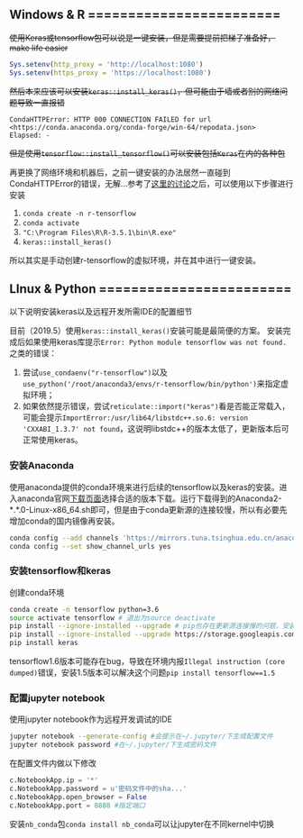## Windows & R ========================
~~使用Keras或tensorflow包可以说是一键安装，但是需要提前把梯子准备好，make life easier~~
```R
Sys.setenv(http_proxy = 'http://localhost:1080')
Sys.setenv(https_proxy = 'https://localhost:1080')
```
~~然后本来应该可以安装`keras::install_keras()`，但可能由于墙或者别的网络问题导致一直报错~~
```
CondaHTTPError: HTTP 000 CONNECTION FAILED for url <https://conda.anaconda.org/conda-forge/win-64/repodata.json>
Elapsed: -
```
~~但是使用`tensorflow::install_tensorflow()`可以安装包括`Keras`在内的各种包~~

再更换了网络环境和机器后，之前一键安装的办法居然一直碰到CondaHTTPError的错误，无解...参考了[这里的讨论](https://github.com/rstudio/keras/issues/626)之后，可以使用以下步骤进行安装
1. `conda create -n r-tensorflow`
2. `conda activate`
3. `"C:\Program Files\R\R-3.5.1\bin\R.exe"`
4. `keras::install_keras()`

所以其实是手动创建r-tensorflow的虚拟环境，并在其中进行一键安装。

## LInux & Python ========================
以下说明安装keras以及远程开发所需IDE的配置细节

目前（2019.5）使用`keras::install_keras()`安装可能是最简便的方案。
安装完成后如果使用keras库提示`Error: Python module tensorflow was not found.`之类的错误：
1. 尝试`use_condaenv("r-tensorflow")`以及`use_python('/root/anaconda3/envs/r-tensorflow/bin/python')`来指定虚拟环境；
2. 如果依然提示错误，尝试`reticulate::import("keras")`看是否能正常载入，可能会提示`ImportError:/usr/lib64/libstdc++.so.6: version 'CXXABI_1.3.7' not found`，这说明libstdc++的版本太低了，更新版本后可正常使用keras。

### 安装Anaconda
使用anaconda提供的conda环境来进行后续的tensorflow以及keras的安装。进入anaconda官网[下载页面](https://www.anaconda.com/download/)选择合适的版本下载。运行下载得到的Anaconda2-\*.\*.0-Linux-x86_64.sh即可，但是由于conda更新源的连接较慢，所以有必要先增加conda的国内镜像再安装。
```bash
conda config --add channels 'https://mirrors.tuna.tsinghua.edu.cn/anaconda/pkgs/free/'
conda config --set show_channel_urls yes
```

### 安装tensorflow和keras
创建conda环境
```bash
conda create -n tensorflow python=3.6
source activate tensorflow # 退出为source deactivate
pip install --ignore-installed --upgrade # pip也存在更新源连接慢的问题，安装时加上参数--index https://pypi.tuna.tsinghua.edu.cn/simple
pip install --ignore-installed --upgrade https://storage.googleapis.com/tensorflow/linux/cpu/tensorflow-1.6.0-cp36-cp36m-linux_x86_64.whl #注意这里要选择跟该conda环境对应python版本的tensorflow
pip install keras
```
tensorflow1.6版本可能存在bug，导致在环境内报`Illegal instruction (core dumped)`错误，安装1.5版本可以解决这个问题`pip install tensorflow==1.5`

### 配置jupyter notebook
使用jupyter notebook作为远程开发调试的IDE
```bash
jupyter notebook --generate-config #会提示在~/.jupyter/下生成配置文件
jupyter notebook password #在~/.jupyter/下生成密码文件
```
在配置文件内做以下修改
```python
c.NotebookApp.ip = '*'
c.NotebookApp.password = u'密码文件中的sha...'
c.NotebookApp.open_browser = False
c.NotebookApp.port = 8888 #指定端口
```
安装`nb_conda`包`conda install nb_conda`可以让jupyter在不同kernel中切换
